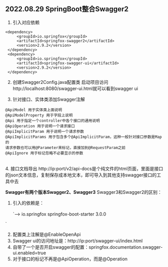 ## 2022.08.29 SpringBoot整合Swagger2 
1. 引入对应依赖
```
<dependency>
     <groupId>io.springfox</groupId>
     <artifactId>springfox-swagger2</artifactId>
     <version>2.9.2</version>
 </dependency>
 <dependency>
     <groupId>io.springfox</groupId>
     <artifactId>springfox-swagger-ui</artifactId>
     <version>2.9.2</version>
 </dependency>
```
2. 创建Swagger2Config.java配置类
启动项目访问http://localhost:8080/swagger-ui.html就可以看到swagger ui

3. 针对接口、实体类添加Swagger注解
```
@ApiModel 用于实体类上面说明
@ApiModelProperty 用于字段上说明
@Api 用于指定一个controller中各个接口的通用说明
@ApiOperation 用于说明一个请求接口
@ApiImplicitParam 用于说明一个请求参数
@ApiImplicitParams 用于包含多个@ApiImplicitParam，这种一般针对接口参数是Map的
请求参数也可以用@Parameter来标记，直接加到@RequestParam之前
@ApiIgnore 用于标记忽略不必要显示的参数
```
<br>
4. 接口文档导出
http://ip:port/v2/api-docs是个纯文件的html页面，里面是接口的json文本信息，复制保存成本地文本，即可导入到其他支持swagger接口的工具中去     
        
**Swagger有两个版本Swagger2、Swagger3**
Swagger3和Swagger2的区别：
1. 引入的依赖是：<br><br>
`<dependency>-->
     <groupId>io.springfox</groupId>
     <artifactId>springfox-boot-starter</artifactId>
     <version>3.0.0</version>
 </dependency>
 `

2. 配置类上注解是@EnableOpenApi
3. Swagger ui的访问地址是：http://ip:port/swagger-ui/index.html
4. 自带了一个是否开启swagger的配置：springfox.documentation.swagger-ui.enabled=true
5. 对于接口的标记不再是@ApiOperation，而是@Operation